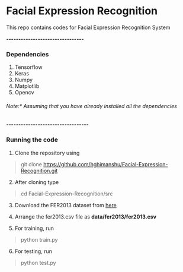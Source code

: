 # Facial Expression Recognition

This repo contains codes for Facial Expression Recognition System

**--------------------------------**

### Dependencies

1. Tensorflow
2. Keras
3. Numpy
4. Matplotlib
5. Opencv

###### Note:* Assuming that you have already installed all the dependencies

**----------------------------------**

### Running the code

1. Clone the repository using 
> git clone https://github.com/hghimanshu/Facial-Expression-Recognition.git

2. After cloning type
> cd Facial-Expression-Recognition/src

3. Download the FER2013 dataset from [here](https://drive.google.com/open?id=1eB3XJJ_A4Tkas2y5BDirl0Ij6Ff5HUlG)

4. Arrange the fer2013.csv file as **data/fer2013/fer2013.csv**

5. For training, run
> python train.py

6. For testing, run
> python test.py
